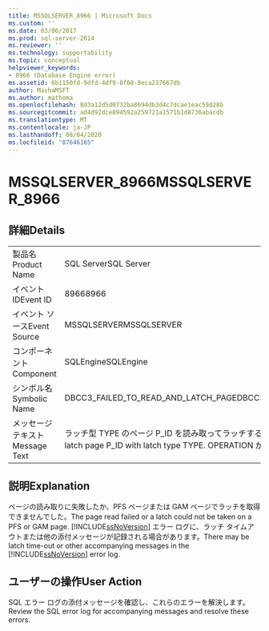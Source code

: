 ```yaml
---
title: MSSQLSERVER_8966 | Microsoft Docs
ms.custom: ''
ms.date: 03/06/2017
ms.prod: sql-server-2014
ms.reviewer: ''
ms.technology: supportability
ms.topic: conceptual
helpviewer_keywords:
- 8966 (Database Engine error)
ms.assetid: 6b1150fd-9dfd-4df9-8f08-8eca237667db
author: MashaMSFT
ms.author: mathoma
ms.openlocfilehash: 8d3a12d5d0732ba8694db3d4c7dcae1eac59d28b
ms.sourcegitcommit: ad4d92dce894592a259721a1571b1d8736abacdb
ms.translationtype: MT
ms.contentlocale: ja-JP
ms.lasthandoff: 08/04/2020
ms.locfileid: "87646165"
---
```

# <a name="mssqlserver_8966"></a><span data-ttu-id="94ff7-102">MSSQLSERVER_8966</span><span class="sxs-lookup"><span data-stu-id="94ff7-102">MSSQLSERVER_8966</span></span>
    
## <a name="details"></a><span data-ttu-id="94ff7-103">詳細</span><span class="sxs-lookup"><span data-stu-id="94ff7-103">Details</span></span>  
  
|||  
|-|-|  
|<span data-ttu-id="94ff7-104">製品名</span><span class="sxs-lookup"><span data-stu-id="94ff7-104">Product Name</span></span>|<span data-ttu-id="94ff7-105">SQL Server</span><span class="sxs-lookup"><span data-stu-id="94ff7-105">SQL Server</span></span>|  
|<span data-ttu-id="94ff7-106">イベント ID</span><span class="sxs-lookup"><span data-stu-id="94ff7-106">Event ID</span></span>|<span data-ttu-id="94ff7-107">8966</span><span class="sxs-lookup"><span data-stu-id="94ff7-107">8966</span></span>|  
|<span data-ttu-id="94ff7-108">イベント ソース</span><span class="sxs-lookup"><span data-stu-id="94ff7-108">Event Source</span></span>|<span data-ttu-id="94ff7-109">MSSQLSERVER</span><span class="sxs-lookup"><span data-stu-id="94ff7-109">MSSQLSERVER</span></span>|  
|<span data-ttu-id="94ff7-110">コンポーネント</span><span class="sxs-lookup"><span data-stu-id="94ff7-110">Component</span></span>|<span data-ttu-id="94ff7-111">SQLEngine</span><span class="sxs-lookup"><span data-stu-id="94ff7-111">SQLEngine</span></span>|  
|<span data-ttu-id="94ff7-112">シンボル名</span><span class="sxs-lookup"><span data-stu-id="94ff7-112">Symbolic Name</span></span>|<span data-ttu-id="94ff7-113">DBCC3_FAILED_TO_READ_AND_LATCH_PAGE</span><span class="sxs-lookup"><span data-stu-id="94ff7-113">DBCC3_FAILED_TO_READ_AND_LATCH_PAGE</span></span>|  
|<span data-ttu-id="94ff7-114">メッセージ テキスト</span><span class="sxs-lookup"><span data-stu-id="94ff7-114">Message Text</span></span>|<span data-ttu-id="94ff7-115">ラッチ型 TYPE のページ P_ID を読み取ってラッチすることができません。</span><span class="sxs-lookup"><span data-stu-id="94ff7-115">Unable to read and latch page P_ID with latch type TYPE.</span></span> <span data-ttu-id="94ff7-116">OPERATION が失敗しました。</span><span class="sxs-lookup"><span data-stu-id="94ff7-116">OPERATION failed.</span></span>|  
  
## <a name="explanation"></a><span data-ttu-id="94ff7-117">説明</span><span class="sxs-lookup"><span data-stu-id="94ff7-117">Explanation</span></span>  
 <span data-ttu-id="94ff7-118">ページの読み取りに失敗したか、PFS ページまたは GAM ページでラッチを取得できませんでした。</span><span class="sxs-lookup"><span data-stu-id="94ff7-118">The page read failed or a latch could not be taken on a PFS or GAM page.</span></span> <span data-ttu-id="94ff7-119">[!INCLUDE[ssNoVersion](../../includes/ssnoversion-md.md)] エラー ログに、ラッチ タイムアウトまたは他の添付メッセージが記録される場合があります。</span><span class="sxs-lookup"><span data-stu-id="94ff7-119">There may be latch time-out or other accompanying messages in the [!INCLUDE[ssNoVersion](../../includes/ssnoversion-md.md)] error log.</span></span>  
  
## <a name="user-action"></a><span data-ttu-id="94ff7-120">ユーザーの操作</span><span class="sxs-lookup"><span data-stu-id="94ff7-120">User Action</span></span>  
 <span data-ttu-id="94ff7-121">SQL エラー ログの添付メッセージを確認し、これらのエラーを解決します。</span><span class="sxs-lookup"><span data-stu-id="94ff7-121">Review the SQL error log for accompanying messages and resolve these errors.</span></span>  
  
  
